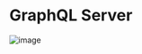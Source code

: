 # GraphQL Server
 
![image](https://github.com/Prakhar29Sharma/GraphQL_Server/assets/87238338/3b0355d8-bedf-4a93-b61d-021103f4c0bb)
